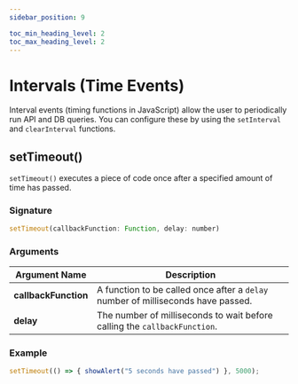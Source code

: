 ```yaml
---
sidebar_position: 9

toc_min_heading_level: 2
toc_max_heading_level: 2
---
```


# Intervals (Time Events)

Interval events (timing functions in JavaScript) allow the user to periodically run API and DB queries. You can configure these by using the `setInterval` and `clearInterval` functions.

<VideoEmbed host="youtube" videoId="ByE3aqlQ1pE" title="How To Use The SetInterval & ClearInterval Functions To Auto-Update Widgets" caption="How To Use The SetInterval & ClearInterval Functions To Auto-Update Widgets"/>


## setTimeout()

`setTimeout()` executes a piece of code once after a specified amount of time has passed.

### Signature

```javascript
setTimeout(callbackFunction: Function, delay: number)
```

### Arguments

| Argument Name | Description |
| ------------- | ----------- |
| **callbackFunction** | A function to be called once after a `delay` number of milliseconds have passed. |
| **delay** | The number of milliseconds to wait before calling the `callbackFunction`. |

### Example

```javascript
setTimeout(() => { showAlert("5 seconds have passed") }, 5000);
```